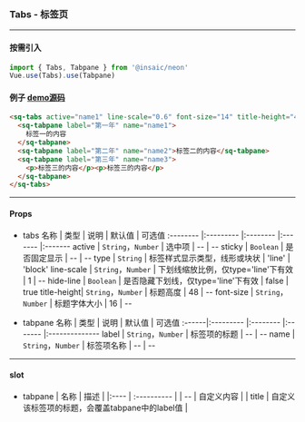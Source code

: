 ### Tabs - 标签页
---
#### 按需引入

```js
import { Tabs, Tabpane } from '@insaic/neon'
Vue.use(Tabs).use(Tabpane)
```

#### 例子 [demo源码](https://github.com/insaic/neon/blob/dev/examples/routers/tabs.vue)
```html
<sq-tabs active="name1" line-scale="0.6" font-size="14" title-height="40">
  <sq-tabpane label="第一年" name="name1">
    标签一的内容
  </sq-tabpane>
  <sq-tabpane label="第二年" name="name2">标签二的内容</sq-tabpane>
  <sq-tabpane label="第三年" name="name3">
    <p>标签三的内容</p><p>标签三的内容</p>
  </sq-tabpane>
</sq-tabs>
```
---
#### Props
* tabs
   名称       | 类型                 | 说明                             | 默认值   | 可选值
  :--------   |:---------           |:--------                         |:------- |:-------
   active     | `String`，`Number`  | 选中项                            | --      |  -- 
   sticky     | `Boolean`           | 是否固定显示                      |  --      |  -- 
   type       | `String`            | 标签样式显示类型，线形或块状        | 'line'  |  'block'
   line-scale  | `String`，`Number` | 下划线缩放比例，仅type='line'下有效 | 1       |  -- 
   hide-line   | `Boolean`          | 是否隐藏下划线，仅type='line'下有效 |  false  |  true 
   title-height| `String`，`Number` | 标题高度                           |  48     |  -- 
   font-size   | `String`，`Number` | 标题字体大小                       |  16     |  -- 

* tabpane
   名称  | 类型       | 说明     | 默认值   | 可选值
  :------|:--------- |:-------- |:------- |:-------------- 
   label | `String`，`Number`  | 标签项的标题  |    --   |  --
   name  | `String`，`Number`  | 标签项名称 |   --   |   --

---
#### slot
* tabpane
  | 名称    |  描述        |
  |:----    | :---------- |
  | --      | 自定义内容   |
  | title   | 自定义该标签项的标题，会覆盖tabpane中的label值  |
